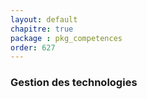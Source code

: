 ```yaml
---
layout: default
chapitre: true
package : pkg_competences
order: 627
---
```


### Gestion des technologies

<!-- TODO backend-1 : Gestion des technologies -->